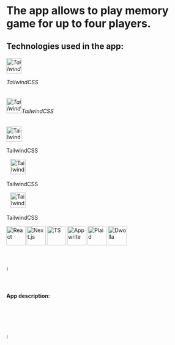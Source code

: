 # The app allows to play memory game for up to four players.

## Technologies used in the app:


###### <img alt="Tailwind" width="40px" height="40px" src="https://cdn.jsdelivr.net/gh/devicons/devicon@latest/icons/tailwindcss/tailwindcss-original.svg" /><p vertical-align="center">TailwindCSS</p>
###### <img alt="Tailwind" width="40px" height="40px" src="https://cdn.jsdelivr.net/gh/devicons/devicon@latest/icons/tailwindcss/tailwindcss-original.svg" />TailwindCSS

<span align="left" style="padding-right:10px;"> 
  <img alt="Tailwind" width="40px" height="40px" src="https://cdn.jsdelivr.net/gh/devicons/devicon@latest/icons/tailwindcss/tailwindcss-original.svg" />
  <p align="left">TailwindCSS</p>
</span>

<span align="left" style="padding-right:10px;"> 
  <img alt="Tailwind" width="40px" height="40px" src="https://cdn.jsdelivr.net/gh/devicons/devicon@latest/icons/tailwindcss/tailwindcss-original.svg" />
  <p align="left">TailwindCSS</p>
</span>

<span align="left" style="padding-right:10px;"> 
  <img alt="Tailwind" width="40px" height="40px" src="https://cdn.jsdelivr.net/gh/devicons/devicon@latest/icons/tailwindcss/tailwindcss-original.svg" />
  <p align="left">TailwindCSS</p>
</span>





  <img align="left" alt="React" width="50px" src="https://cdn.jsdelivr.net/gh/devicons/devicon@latest/icons/react/react-original.svg"/>



  <img align="left" alt="Next.js" width="50px" src="https://cdn.jsdelivr.net/gh/devicons/devicon@latest/icons/nextjs/nextjs-original.svg" />



  <img align="left" alt="TS" width="50px" src="https://cdn.jsdelivr.net/gh/devicons/devicon@latest/icons/typescript/typescript-original.svg" />


  <img align="left" alt="Appwrite" width="50px" src="https://cdn.jsdelivr.net/gh/devicons/devicon@latest/icons/appwrite/appwrite-original.svg"/>

  

  <img align="left" alt="Plaid" width="50px" src="https://cdn-images-1.medium.com/max/1200/1*7B-88PmnmGE5J7oRQscIeg.png" />



  <img align="left" alt="Dwolla" width="50px" src="https://cdn.icon-icons.com/icons2/2699/PNG/512/dwolla_logo_icon_171208.png" />


<br/> <br/> <br/> 

#### :

<br/> 

#### App description:

<br/> <br/> <br/> 

#### :





